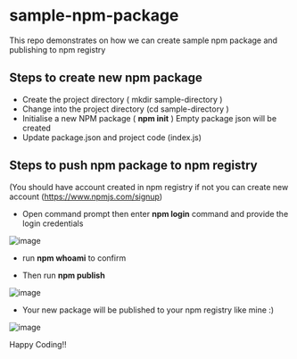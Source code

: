 # sample-npm-package
This repo demonstrates on how we can create sample npm package and publishing to npm registry

## Steps to create new npm package

*  Create the project directory ( mkdir sample-directory  )
*  Change into the project directory  (cd sample-directory )
*  Initialise a new NPM package  ( **npm init** ) Empty package json will be created
*  Update package.json and project code (index.js)


## Steps to push npm package to npm registry  
(You should have account created in npm registry if not you can create new account (https://www.npmjs.com/signup)

*  Open command prompt then enter **npm login** command and provide the login credentials

![image](https://user-images.githubusercontent.com/59571096/190870035-f472ffd2-6466-44c0-973e-1ccaf0daf1c3.png)


*  run **npm whoami** to confirm 

*  Then run **npm publish**

![image](https://user-images.githubusercontent.com/59571096/190870082-fc1bc8be-6d9b-410c-9a18-b93bba2c8a32.png)


*  Your new package will be published to your npm registry like mine  :)


![image](https://user-images.githubusercontent.com/59571096/190870168-953bdc15-0bb0-4ac7-a383-abeb7d891b60.png)


Happy Coding!! 








